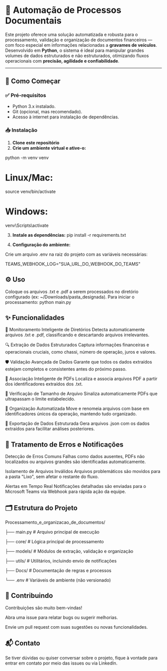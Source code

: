 # 📄 Automação de Processos Documentais

Este projeto oferece uma solução automatizada e robusta para o processamento, validação e organização de documentos financeiros — com foco especial em informações relacionadas a **gravames de veículos**. Desenvolvido em **Python**, o sistema é ideal para manipular grandes volumes de dados estruturados e não estruturados, otimizando fluxos operacionais com **precisão, agilidade e confiabilidade**.

---

## 🚀 Como Começar

### ✅ Pré-requisitos

- Python 3.x instalado.
- Git (opcional, mas recomendado).
- Acesso à internet para instalação de dependências.

### 📥 Instalação

1. **Clone este repositório**
2. **Crie um ambiente virtual e ative-o:**

python -m venv venv
# Linux/Mac:
source venv/bin/activate
# Windows:
venv\Scripts\activate

3. **Instale as dependências:**
pip install -r requirements.txt

4. **Configuração do ambiente:**

Crie um arquivo .env na raiz do projeto com as variáveis necessárias:

TEAMS_WEBHOOK_LOG="SUA_URL_DO_WEBHOOK_DO_TEAMS"

## ⚙️ Uso

Coloque os arquivos .txt e .pdf a serem processados no diretório configurado (ex: ~/Downloads/pasta_designada).
Para iniciar o processamento:
python main.py

## ✨ Funcionalidades

📁 Monitoramento Inteligente de Diretórios
Detecta automaticamente arquivos .txt e .pdf, classificando e descartando arquivos irrelevantes.

🔍 Extração de Dados Estruturados
Captura informações financeiras e operacionais cruciais, como chassi, número de operação, juros e valores.

🛡️ Validação Avançada de Dados
Garante que todos os dados extraídos estejam completos e consistentes antes do próximo passo.

📎 Associação Inteligente de PDFs
Localiza e associa arquivos PDF a partir dos identificadores extraídos dos .txt.

📏 Verificação de Tamanho de Arquivo
Sinaliza automaticamente PDFs que ultrapassam o limite estabelecido.

📂 Organização Automatizada
Move e renomeia arquivos com base em identificadores únicos da operação, mantendo tudo organizado.

🧾 Exportação de Dados Estruturada
Gera arquivos .json com os dados extraídos para facilitar análises posteriores.

## 🚨 Tratamento de Erros e Notificações

Detecção de Erros Comuns
Falhas como dados ausentes, PDFs não localizados ou arquivos grandes são identificadas automaticamente.

Isolamento de Arquivos Inválidos
Arquivos problemáticos são movidos para a pasta "Lixo", sem afetar o restante do fluxo.

Alertas em Tempo Real
Notificações detalhadas são enviadas para o Microsoft Teams via Webhook para rápida ação da equipe.

## 🗂️ Estrutura do Projeto

Processamento_e_organizacao_de_documentos/

├── main.py # Arquivo principal de execução

├── core/ # Lógica principal de processamento

├── models/ # Módulos de extração, validação e organização

├── utils/ # Utilitários, incluindo envio de notificações

├── Docs/ # Documentação de regras e processos

└── .env # Variáveis de ambiente (não versionado)

## 🤝 Contribuindo

Contribuições são muito bem-vindas!

Abra uma issue para relatar bugs ou sugerir melhorias.

Envie um pull request com suas sugestões ou novas funcionalidades.

## 📬 Contato

Se tiver dúvidas ou quiser conversar sobre o projeto, fique à vontade para entrar em contato por meio das issues ou via LinkedIn.
